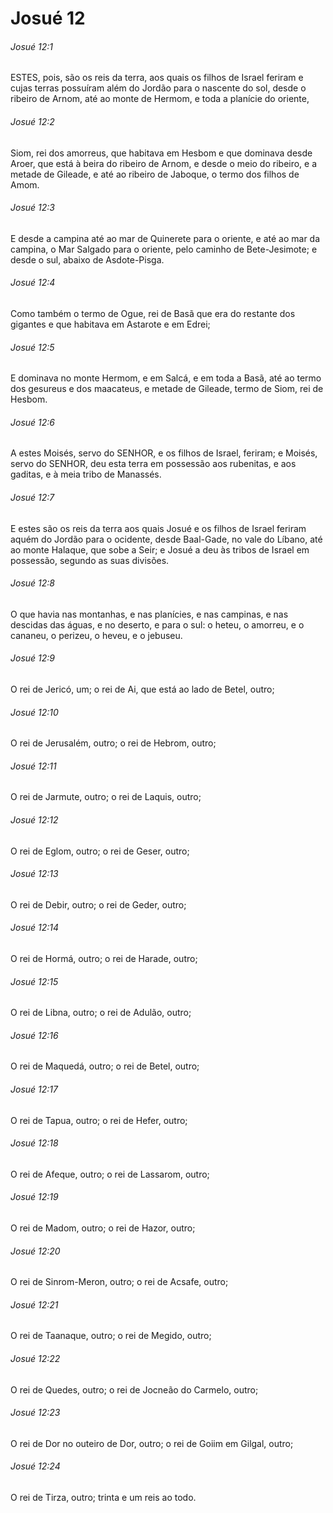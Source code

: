 # Josué 12

###### Josué 12:1

ESTES, pois, são os reis da terra, aos quais os filhos de Israel feriram e cujas terras possuíram além do Jordão para o nascente do sol, desde o ribeiro de Arnom, até ao monte de Hermom, e toda a planície do oriente,

###### Josué 12:2

Siom, rei dos amorreus, que habitava em Hesbom e que dominava desde Aroer, que está à beira do ribeiro de Arnom, e desde o meio do ribeiro, e a metade de Gileade, e até ao ribeiro de Jaboque, o termo dos filhos de Amom.

###### Josué 12:3

E desde a campina até ao mar de Quinerete para o oriente, e até ao mar da campina, o Mar Salgado para o oriente, pelo caminho de Bete-Jesimote; e desde o sul, abaixo de Asdote-Pisga.

###### Josué 12:4

Como também o termo de Ogue, rei de Basã que era do restante dos gigantes e que habitava em Astarote e em Edrei;

###### Josué 12:5

E dominava no monte Hermom, e em Salcá, e em toda a Basã, até ao termo dos gesureus e dos maacateus, e metade de Gileade, termo de Siom, rei de Hesbom.

###### Josué 12:6

A estes Moisés, servo do SENHOR, e os filhos de Israel, feriram; e Moisés, servo do SENHOR, deu esta terra em possessão aos rubenitas, e aos gaditas, e à meia tribo de Manassés.

###### Josué 12:7

E estes são os reis da terra aos quais Josué e os filhos de Israel feriram aquém do Jordão para o ocidente, desde Baal-Gade, no vale do Líbano, até ao monte Halaque, que sobe a Seir; e Josué a deu às tribos de Israel em possessão, segundo as suas divisões.

###### Josué 12:8

O que havia nas montanhas, e nas planícies, e nas campinas, e nas descidas das águas, e no deserto, e para o sul: o heteu, o amorreu, e o cananeu, o perizeu, o heveu, e o jebuseu.

###### Josué 12:9

O rei de Jericó, um; o rei de Ai, que está ao lado de Betel, outro;

###### Josué 12:10

O rei de Jerusalém, outro; o rei de Hebrom, outro;

###### Josué 12:11

O rei de Jarmute, outro; o rei de Laquis, outro;

###### Josué 12:12

O rei de Eglom, outro; o rei de Geser, outro;

###### Josué 12:13

O rei de Debir, outro; o rei de Geder, outro;

###### Josué 12:14

O rei de Hormá, outro; o rei de Harade, outro;

###### Josué 12:15

O rei de Libna, outro; o rei de Adulão, outro;

###### Josué 12:16

O rei de Maquedá, outro; o rei de Betel, outro;

###### Josué 12:17

O rei de Tapua, outro; o rei de Hefer, outro;

###### Josué 12:18

O rei de Afeque, outro; o rei de Lassarom, outro;

###### Josué 12:19

O rei de Madom, outro; o rei de Hazor, outro;

###### Josué 12:20

O rei de Sinrom-Meron, outro; o rei de Acsafe, outro;

###### Josué 12:21

O rei de Taanaque, outro; o rei de Megido, outro;

###### Josué 12:22

O rei de Quedes, outro; o rei de Jocneão do Carmelo, outro;

###### Josué 12:23

O rei de Dor no outeiro de Dor, outro; o rei de Goiim em Gilgal, outro;

###### Josué 12:24

O rei de Tirza, outro; trinta e um reis ao todo.

